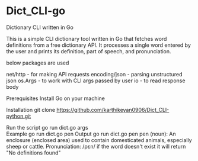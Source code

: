 # Dict_CLI-go
Dictionary CLI written in Go

This is a simple CLI dictionary tool written in Go that fetches word definitions from a free dictionary API. It processes a single word entered by the user and prints its definition, part of speech, and pronunciation.

below packages are used 

net/http - for making API requests
encoding/json - parsing unstructured json 
os.Args - to work with CLI args passed by user
io - to read response body

Prerequisites
 Install Go on your machine

 Installation 
  git clone https://github.com/karthikeyan0906/Dict_CLI-python.git 

Run the script
    go run dict.go args     
Example 
    go run dict.go pen
Output
     go run dict.go pen
    pen (noun): An enclosure (enclosed area) used to contain domesticated animals, especially sheep or cattle.
    Pronunciation: /pɛn/
if the word doesn't exist it will return "No definitions found"
